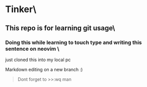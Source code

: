 # Tinker\
## This repo is for learning git usage\
### Doing this while learning to touch type and writing this sentence on neovim \


just cloned this into my local pc

Markdown editing on a new branch :)

> Dont forget to >>:wq man
